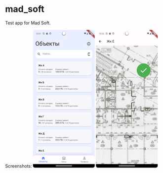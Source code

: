 # mad_soft

Test app for Mad Soft.

Screenshots:
<img src="https://github.com/EvgeniyaSimonova/mad_soft/blob/master/main_screen.png" width="200" />
<img src="https://github.com/EvgeniyaSimonova/mad_soft/blob/master/plan_screen.png" width="200" />



